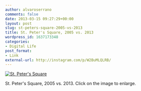 ```yaml
---
author: alvaroserrano
comments: false
date: 2013-03-15 09:27:29+00:00
layout: post
slug: st-peters-square-2005-vs-2013
title: St. Peter's Square, 2005 vs. 2013
wordpress_id: 1637173348
categories:
- Digital Life
post_format:
- Link
external-url: http://instagram.com/p/W2BuMLQLRB/
---
```



[![St. Peter's Square](http://distilleryimage5.ak.instagram.com/dd0d48fe8cc111e2962a22000a1f930e_7.jpg)](http://instagram.com/p/W2BuMLQLRB/)

St. Peter's Square, 2005 vs. 2013. Click on the image to enlarge.
